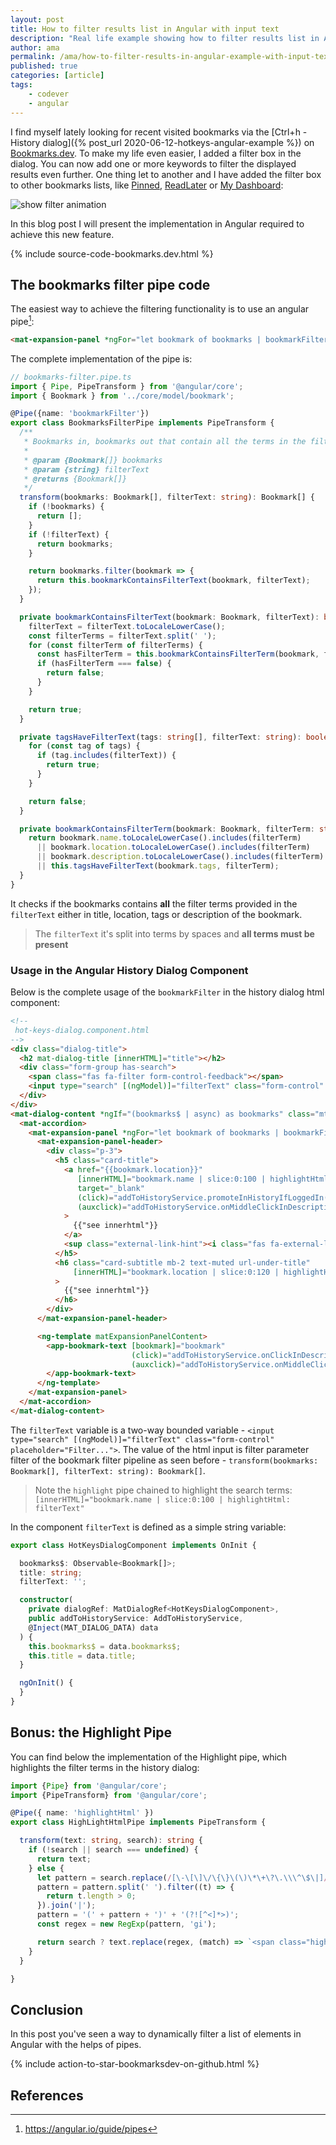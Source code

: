 ```yaml
---
layout: post
title: How to filter results list in Angular with input text
description: "Real life example showing how to filter results list in Angular and its implementation with Angular pipes."
author: ama
permalink: /ama/how-to-filter-results-in-angular-example-with-input-text
published: true
categories: [article]
tags:
    - codever
    - angular
---
```


I find myself lately looking for recent visited bookmarks via the [Ctrl+h - History dialog]({% post_url 2020-06-12-hotkeys-angular-example %})
on [Bookmarks.dev](https://www.codever.dev). To make my life even easier, I added a filter box in the dialog.
 You can now add one or more keywords to filter the <span class="highlight-yellow">displayed results</span> even further.
  One thing let to another and I have added the filter box to other bookmarks lists, like [Pinned](https://www.codever.dev/?tab=history),
  [ReadLater](https://www.codever.dev/?tab=read-later) or [My Dashboard](https://www.codever.dev/dashboard):

![show filter animation](https://i.ibb.co/sjsZ5NL/show-filter-possibilities-800x500-from-ezgif.gif)

In this blog post I will present the implementation in Angular required to achieve this new feature.

{% include source-code-bookmarks.dev.html %}

<!--more-->

## The bookmarks filter pipe code
The easiest way to achieve the filtering functionality is to use an angular pipe[^1]:

```html
<mat-expansion-panel *ngFor="let bookmark of bookmarks | bookmarkFilter: filterText">
```

[^1]: <https://angular.io/guide/pipes>

The complete implementation of the pipe is:

```typescript
// bookmarks-filter.pipe.ts
import { Pipe, PipeTransform } from '@angular/core';
import { Bookmark } from '../core/model/bookmark';

@Pipe({name: 'bookmarkFilter'})
export class BookmarksFilterPipe implements PipeTransform {
  /**
   * Bookmarks in, bookmarks out that contain all the terms in the filterText
   *
   * @param {Bookmark[]} bookmarks
   * @param {string} filterText
   * @returns {Bookmark[]}
   */
  transform(bookmarks: Bookmark[], filterText: string): Bookmark[] {
    if (!bookmarks) {
      return [];
    }
    if (!filterText) {
      return bookmarks;
    }

    return bookmarks.filter(bookmark => {
      return this.bookmarkContainsFilterText(bookmark, filterText);
    });
  }

  private bookmarkContainsFilterText(bookmark: Bookmark, filterText): boolean {
    filterText = filterText.toLocaleLowerCase();
    const filterTerms = filterText.split(' ');
    for (const filterTerm of filterTerms) {
      const hasFilterTerm = this.bookmarkContainsFilterTerm(bookmark, filterTerm);
      if (hasFilterTerm === false) {
        return false;
      }
    }

    return true;
  }

  private tagsHaveFilterText(tags: string[], filterText: string): boolean {
    for (const tag of tags) {
      if (tag.includes(filterText)) {
        return true;
      }
    }

    return false;
  }

  private bookmarkContainsFilterTerm(bookmark: Bookmark, filterTerm: string) {
    return bookmark.name.toLocaleLowerCase().includes(filterTerm)
      || bookmark.location.toLocaleLowerCase().includes(filterTerm)
      || bookmark.description.toLocaleLowerCase().includes(filterTerm)
      || this.tagsHaveFilterText(bookmark.tags, filterTerm);
  }
}
```

It checks if the bookmarks contains **all** the filter terms provided in the `filterText` either in title, location, tags or description
of the bookmark.

> The `filterText` it's split into terms by spaces and **all terms must be present**

### Usage in the Angular History Dialog Component
Below is the complete usage of the `bookmarkFilter` in the history dialog html component:

```html
<!--
 hot-keys-dialog.component.html
-->
<div class="dialog-title">
  <h2 mat-dialog-title [innerHTML]="title"></h2>
  <div class="form-group has-search">
    <span class="fas fa-filter form-control-feedback"></span>
    <input type="search" [(ngModel)]="filterText" class="form-control" placeholder="Filter...">
  </div>
</div>
<mat-dialog-content *ngIf="(bookmarks$ | async) as bookmarks" class="mt-2 pt-1 pb-1">
  <mat-accordion>
    <mat-expansion-panel *ngFor="let bookmark of bookmarks | bookmarkFilter: filterText">
      <mat-expansion-panel-header>
        <div class="p-3">
          <h5 class="card-title">
            <a href="{{bookmark.location}}"
               [innerHTML]="bookmark.name | slice:0:100 | highlightHtml: filterText"
               target="_blank"
               (click)="addToHistoryService.promoteInHistoryIfLoggedIn(true, bookmark)"
               (auxclick)="addToHistoryService.onMiddleClickInDescription(true, $event, bookmark)"
            >
              {{"see innerhtml"}}
            </a>
            <sup class="external-link-hint"><i class="fas fa-external-link-alt"></i></sup>
          </h5>
          <h6 class="card-subtitle mb-2 text-muted url-under-title"
              [innerHTML]="bookmark.location | slice:0:120 | highlightHtml: filterText"
          >
            {{"see innerhtml"}}
          </h6>
        </div>
      </mat-expansion-panel-header>

      <ng-template matExpansionPanelContent>
        <app-bookmark-text [bookmark]="bookmark"
                           (click)="addToHistoryService.onClickInDescription(true, $event, bookmark)"
                           (auxclick)="addToHistoryService.onMiddleClickInDescription(true, $event, bookmark)">
        </app-bookmark-text>
      </ng-template>
    </mat-expansion-panel>
  </mat-accordion>
</mat-dialog-content>
```

The `filterText` variable is a two-way bounded variable - `<input type="search" [(ngModel)]="filterText" class="form-control" placeholder="Filter...">`.
The value of the html input is filter parameter filter of the bookmark filter pipeline as seen
before - `transform(bookmarks: Bookmark[], filterText: string): Bookmark[]`.

> Note the `highlight` pipe chained to highlight the search terms: `[innerHTML]="bookmark.name | slice:0:100 | highlightHtml: filterText"`

In the component `filterText` is defined as a simple string variable:

```typescript
export class HotKeysDialogComponent implements OnInit {

  bookmarks$: Observable<Bookmark[]>;
  title: string;
  filterText: '';

  constructor(
    private dialogRef: MatDialogRef<HotKeysDialogComponent>,
    public addToHistoryService: AddToHistoryService,
    @Inject(MAT_DIALOG_DATA) data
  ) {
    this.bookmarks$ = data.bookmarks$;
    this.title = data.title;
  }

  ngOnInit() {
  }
}
```

## Bonus: the Highlight Pipe
You can find below the implementation of the Highlight pipe, which highlights the filter terms in the history dialog:
```typescript
import {Pipe} from '@angular/core';
import {PipeTransform} from '@angular/core';

@Pipe({ name: 'highlightHtml' })
export class HighLightHtmlPipe implements PipeTransform {

  transform(text: string, search): string {
    if (!search || search === undefined) {
      return text;
    } else {
      let pattern = search.replace(/[\-\[\]\/\{\}\(\)\*\+\?\.\\\^\$\|]/g, '\\$&');
      pattern = pattern.split(' ').filter((t) => {
        return t.length > 0;
      }).join('|');
      pattern = '(' + pattern + ')' + '(?![^<]*>)';
      const regex = new RegExp(pattern, 'gi');

      return search ? text.replace(regex, (match) => `<span class="highlight">${match}</span>`) : text;
    }
  }

}
```

## Conclusion
In this post you've seen a way to dynamically filter a list of elements in Angular with the helps of pipes.

{% include action-to-star-bookmarksdev-on-github.html %}

## References


